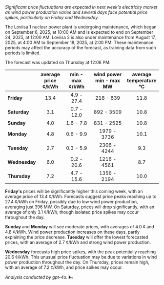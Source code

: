 *Significant price fluctuations are expected in next week's electricity market as wind power production varies and several days face potential price spikes, particularly on Friday and Wednesday.*

The Loviisa 1 nuclear power plant is undergoing maintenance, which began on September 6, 2025, at 10:00 AM and is expected to end on September 24, 2025, at 12:00 AM. Loviisa 2 is also under maintenance from August 17, 2025, at 4:00 AM to September 18, 2025, at 2:00 PM. These maintenance periods may affect the accuracy of the forecast, as training data from such periods is limited.

The forecast was updated on Thursday at 12:08 PM.

|          | average<br>price<br>¢/kWh | min - max<br>¢/kWh | wind power<br>min - max<br>MW | average<br>temperature<br>°C |
|:-------------|:----------------:|:----------------:|:-------------:|:-------------:|
| **Friday** | 13.4 | 4.9 - 27.4 | 218 - 639 | 11.8 |
| **Saturday**  | 3.1 | 0.7 - 12.0 | 892 - 3509 | 10.8 |
| **Sunday** | 4.0 | 1.6 - 7.8 | 831 - 2525 | 10.8 |
| **Monday** | 4.8 | 0.6 - 9.9 | 1979 - 3736 | 10.1 |
| **Tuesday**   | 2.7 | 0.3 - 5.9 | 2306 - 4244 | 9.3 |
| **Wednesday** | 6.0 | 0.2 - 20.6 | 1216 - 4561 | 8.7 |
| **Thursday**   | 7.2 | 4.7 - 15.6 | 1356 - 2194 | 10.0 |

**Friday's** prices will be significantly higher this coming week, with an average price of 13.4 ¢/kWh. Forecasts suggest price peaks reaching up to 27.4 ¢/kWh on Friday, possibly due to low wind power production, averaging just 396 MW. On Saturday, prices will drop significantly, with an average of only 3.1 ¢/kWh, though isolated price spikes may occur throughout the day.

**Sunday** and **Monday** will see moderate prices, with averages of 4.0 ¢ and 4.8 ¢/kWh. Wind power production increases on these days, partly explaining the price decrease. **Tuesday** will offer the lowest forecasted prices, with an average of 2.7 ¢/kWh and strong wind power production.

**Wednesday** forecasts high price spikes, with the peak potentially reaching 20.6 ¢/kWh. This unusual price fluctuation may be due to variations in wind power production throughout the day. On Thursday, prices remain high, with an average of 7.2 ¢/kWh, and price spikes may occur.

*Analysis conducted by gpt-4o.* 🌬️
